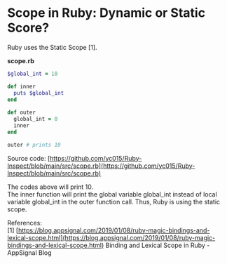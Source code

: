 # Scope in Ruby: Dynamic or Static Score?

Ruby uses the Static Scope [1].

**scope.rb**
```ruby
$global_int = 10

def inner
  puts $global_int
end
 
def outer
  global_int = 0
  inner
end

outer # prints 10
```

Source code: [https://github.com/yc015/Ruby-Inspect/blob/main/src/scope.rb](https://github.com/yc015/Ruby-Inspect/blob/main/src/scope.rb)

The codes above will print 10.  
The inner function will print the global variable global_int instead of local variable global_int in the outer function call. Thus, Ruby is using the static scope.

References:  
[1] [https://blog.appsignal.com/2019/01/08/ruby-magic-bindings-and-lexical-scope.html](https://blog.appsignal.com/2019/01/08/ruby-magic-bindings-and-lexical-scope.html) Binding and Lexical Scope in Ruby - AppSignal Blog
